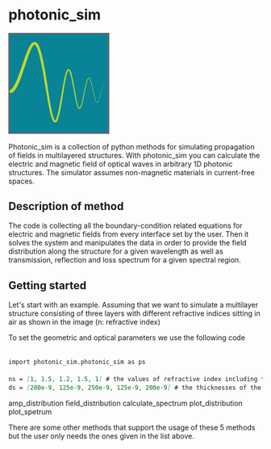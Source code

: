 # photonic_sim
<img src="https://github.com/sopapado/photonic_sim/blob/master/photonic_sim%20logo.png" alt="drawing" width="200"/>

Photonic_sim is a collection of python methods for simulating propagation of fields in multilayered structures.
With photonic_sim you can calculate the electric and magnetic field of optical waves in arbitrary 1D photonic structures. The simulator assumes non-magnetic materials in current-free spaces.

## Description of method

The code is collecting all the boundary-condition related equations for electric and magnetic fields from every interface set by the user. Then it solves the system and manipulates the data in order to provide the field distribution along the structure for a given wavelength as well as transmission, reflection and loss spectrum for a given spectral region.

## Getting started 

Let's start with an example. Assuming that we want to simulate a multilayer structure consisting of three layers with different refractive indices sitting in air as shown in the image (n: refractive index)


To set the geometric and optical parameters we use the following code

```markdown

import photonic_sim.photonic_sim as ps

ns = [1, 1.5, 1.2, 1.5, 1] # the values of refractive index including the air at the beggining and at the end of the structure
ds = [200e-9, 125e-9, 250e-9, 125e-9, 200e-9] # the thicknesses of the layer. NOTE that the first and last values can be arbitrary because they refer to the air.


```
amp_distribution
field_distribution
calculate_spectrum
plot_distribution
plot_spetrum

There are some other methods that support the usage of these 5 methods but the user only needs the ones given in the list above. 

